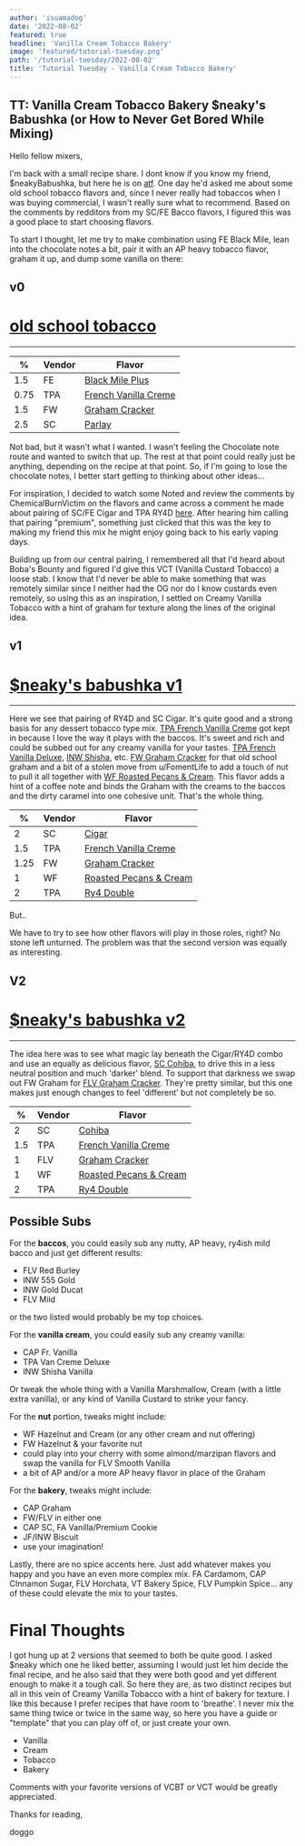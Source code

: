 ```yaml
---
author: 'isuamadog'
date: '2022-08-02'
featured: true
headline: 'Vanilla Cream Tobacco Bakery'
image: 'featured/tutorial-tuesday.png'
path: '/tutorial-tuesday/2022-08-02'
title: 'Tutorial Tuesday - Vanilla Cream Tobacco Bakery'
---
```


## TT: Vanilla Cream Tobacco Bakery $neaky's Babushka (or How to Never Get Bored While Mixing)

Hello fellow mixers,

I'm back with a small recipe share. I dont know if you know my friend, $neakyBabushka, but here he is on [atf](https://alltheflavors.com/users/SneakyBabushka). One day he'd asked me about some old school tobacco flavors and, since I never really had tobaccos when I was buying commercial, I wasn't really sure what to recommend. Based on the comments by redditors from my SC/FE Bacco flavors, I figured this was a good place to start choosing flavors.

To start I thought, let me try to make combination using FE Black Mile, lean into the chocolate notes a bit, pair it with an AP heavy tobacco flavor, graham it up, and dump some vanilla on there:

## v0

# [old school tobacco](https://alltheflavors.com/recipes/share/369afdd5-3de4-41d9-bc00-3395b611e956)

---

| %    | Vendor | Flavor                                                                                               |
| ---- | ------ | ---------------------------------------------------------------------------------------------------- |
| 1.5  | FE     | [Black Mile Plus](https://alltheflavors.com/flavors/flavors-express-black-mile-plus)                 |
| 0.75 | TPA    | [French Vanilla Creme](https://alltheflavors.com/flavors/the-flavor-apprentice-french-vanilla-creme) |
| 1.5  | FW     | [Graham Cracker](https://alltheflavors.com/flavors/flavor-west-graham-cracker)                       |
| 2.5  | SC     | [Parlay](https://alltheflavors.com/flavors/super-concentrates-parlay)                                |

Not bad, but it wasn't what I wanted. I wasn't feeling the Chocolate note route and wanted to switch that up. The rest at that point could really just be anything, depending on the recipe at that point. So, if I'm going to lose the chocolate notes, I better start getting to thinking about other ideas...

For inspiration, I decided to watch some Noted and review the comments by ChemicalBurnVictim on the flavors and came across a comment he made about pairing of SC/FE Cigar and TPA RY4D [here](https://www.youtube.com/watch?v=-QGyxqZz8Mw&t=1211s). After hearing him calling that pairing "premium", something just clicked that this was the key to making my friend this mix he might enjoy going back to his early vaping days.

Building up from our central pairing, I remembered all that I'd heard about Boba's Bounty and figured I'd give this VCT (Vanilla Custard Tobacco) a loose stab. I know that I'd never be able to make something that was remotely similar since I neither had the OG nor do I know custards even remotely, so using this as an inspiration, I settled on Creamy Vanilla Tobacco with a hint of graham for texture along the lines of the original idea.

## v1

# [$neaky's babushka v1](https://alltheflavors.com/recipes/274281)

---

Here we see that pairing of RY4D and SC Cigar. It's quite good and a strong basis for any dessert tobacco type mix. [TPA French Vanilla Creme](https://www.youtube.com/watch?v=C7DIH43FnY8&t=2310s) got kept in because I love the way it plays with the baccos. It's sweet and rich and could be subbed out for any creamy vanilla for your tastes. [TPA French Vanilla Deluxe](https://www.youtube.com/watch?v=C7DIH43FnY8&t=2928s), [INW Shisha](https://www.youtube.com/watch?v=C7DIH43FnY8&t=720s), etc. [FW Graham Cracker](https://www.youtube.com/watch?v=SOzpVejpHpA&t=507s) for that old school graham and a bit of a stolen move from u/FomentLife to add a touch of nut to pull it all together with [WF Roasted Pecans & Cream](https://www.youtube.com/watch?v=M5vufhgJSUg&t=4897s). This flavor adds a hint of a coffee note and binds the Graham with the creams to the baccos and the dirty caramel into one cohesive unit. That's the whole thing.

| %    | Vendor | Flavor                                                                                               |
| ---- | ------ | ---------------------------------------------------------------------------------------------------- |
| 2    | SC     | [Cigar](https://alltheflavors.com/flavors/super-concentrates-cigar)                                  |
| 1.5  | TPA    | [French Vanilla Creme](https://alltheflavors.com/flavors/the-flavor-apprentice-french-vanilla-creme) |
| 1.25 | FW     | [Graham Cracker](https://alltheflavors.com/flavors/flavor-west-graham-cracker)                       |
| 1    | WF     | [Roasted Pecans & Cream](https://alltheflavors.com/flavors/wonder-flavors-roasted-pecans-cream)      |
| 2    | TPA    | [Ry4 Double](https://alltheflavors.com/flavors/the-flavor-apprentice-ry4-double)                     |

But..

We have to try to see how other flavors will play in those roles, right? No stone left unturned. The problem was that the second version was equally as interesting.

## V2

# [$neaky's babushka v2](https://alltheflavors.com/recipes/274280)

---

The idea here was to see what magic lay beneath the Cigar/RY4D combo and use an equally as delicious flavor, [SC Cohiba](https://www.reddit.com/r/DIY_eJuice/comments/rnkyfv/flavor_review_friday_super_concentratesflavor/), to drive this in a less neutral position and much 'darker' blend. To support that darkness we swap out FW Graham for [FLV Graham Cracker](https://www.youtube.com/watch?v=SOzpVejpHpA&t=636s). They're pretty similar, but this one makes just enough changes to feel 'different' but not completely be so.

| %   | Vendor | Flavor                                                                                               |
| --- | ------ | ---------------------------------------------------------------------------------------------------- |
| 2   | SC     | [Cohiba](https://alltheflavors.com/flavors/super-concentrates-cohiba)                                |
| 1.5 | TPA    | [French Vanilla Creme](https://alltheflavors.com/flavors/the-flavor-apprentice-french-vanilla-creme) |
| 1   | FLV    | [Graham Cracker](https://alltheflavors.com/flavors/flavorah-graham-cracker)                          |
| 1   | WF     | [Roasted Pecans & Cream](https://alltheflavors.com/flavors/wonder-flavors-roasted-pecans-cream)      |
| 2   | TPA    | [Ry4 Double](https://alltheflavors.com/flavors/the-flavor-apprentice-ry4-double)                     |

## Possible Subs

For the **baccos**, you could easily sub any nutty, AP heavy, ry4ish mild bacco and just get different results:

- FLV Red Burley
- INW 555 Gold
- INW Gold Ducat
- FLV Mild

or the two listed would probably be my top choices.

For the **vanilla cream**, you could easily sub any creamy vanilla:

- CAP Fr. Vanilla
- TPA Van Creme Deluxe
- INW Shisha Vanilla

Or tweak the whole thing with a Vanilla Marshmallow, Cream (with a little extra vanilla), or any kind of Vanilla Custard to strike your fancy.

For the **nut** portion, tweaks might include:

- WF Hazelnut and Cream (or any other cream and nut offering)
- FW Hazelnut & your favorite nut
- could play into your cherry with some almond/marzipan flavors and swap the vanilla for FLV Smooth Vanilla
- a bit of AP and/or a more AP heavy flavor in place of the Graham

For the **bakery**, tweaks might include:

- CAP Graham
- FW/FLV in either one
- CAP SC, FA Vanilla/Premium Cookie
- JF/INW Biscuit
- use your imagination!

Lastly, there are no spice accents here. Just add whatever makes you happy and you have an even more complex mix. FA Cardamom, CAP CInnamon Sugar, FLV Horchata, VT Bakery Spice, FLV Pumpkin Spice... any of these could elevate the mix to your tastes.

# Final Thoughts

I got hung up at 2 versions that seemed to both be quite good. I asked $neaky which one he liked better, assuming I would just let him decide the final recipe, and he also said that they were both good and yet different enough to make it a tough call. So here they are, as two distinct recipes but all in this vein of Creamy Vanilla Tobacco with a hint of bakery for texture. I like this because I prefer recipes that have room to 'breathe'. I never mix the same thing twice or twice in the same way, so here you have a guide or "template" that you can play off of, or just create your own.

- Vanilla
- Cream
- Tobacco
- Bakery

Comments with your favorite versions of VCBT or VCT would be greatly appreciated.

Thanks for reading,

doggo
